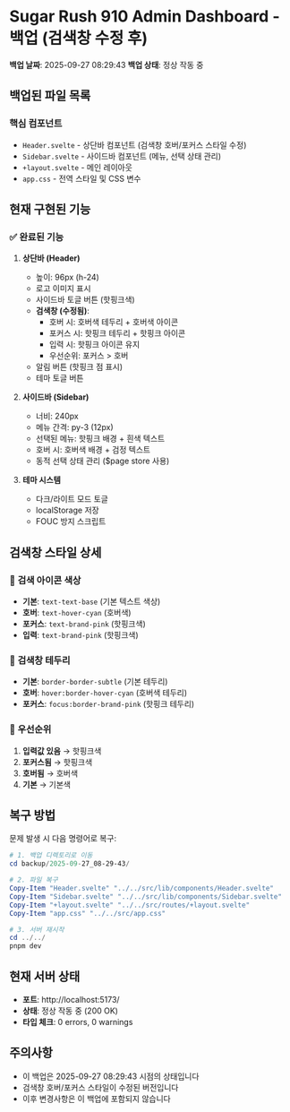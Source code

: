 # Sugar Rush 910 Admin Dashboard - 백업 (검색창 수정 후)

**백업 날짜**: 2025-09-27 08:29:43
**백업 상태**: 정상 작동 중

## 백업된 파일 목록

### 핵심 컴포넌트
- `Header.svelte` - 상단바 컴포넌트 (검색창 호버/포커스 스타일 수정)
- `Sidebar.svelte` - 사이드바 컴포넌트 (메뉴, 선택 상태 관리)
- `+layout.svelte` - 메인 레이아웃
- `app.css` - 전역 스타일 및 CSS 변수

## 현재 구현된 기능

### ✅ 완료된 기능
1. **상단바 (Header)**
   - 높이: 96px (h-24)
   - 로고 이미지 표시
   - 사이드바 토글 버튼 (핫핑크색)
   - **검색창 (수정됨)**:
     - 호버 시: 호버색 테두리 + 호버색 아이콘
     - 포커스 시: 핫핑크 테두리 + 핫핑크 아이콘
     - 입력 시: 핫핑크 아이콘 유지
     - 우선순위: 포커스 > 호버
   - 알림 버튼 (핫핑크 점 표시)
   - 테마 토글 버튼

2. **사이드바 (Sidebar)**
   - 너비: 240px
   - 메뉴 간격: py-3 (12px)
   - 선택된 메뉴: 핫핑크 배경 + 흰색 텍스트
   - 호버 시: 호버색 배경 + 검정 텍스트
   - 동적 선택 상태 관리 ($page store 사용)

3. **테마 시스템**
   - 다크/라이트 모드 토글
   - localStorage 저장
   - FOUC 방지 스크립트

## 검색창 스타일 상세

### 🎨 **검색 아이콘 색상**
- **기본**: `text-text-base` (기본 텍스트 색상)
- **호버**: `text-hover-cyan` (호버색)
- **포커스**: `text-brand-pink` (핫핑크색)
- **입력**: `text-brand-pink` (핫핑크색)

### 🔧 **검색창 테두리**
- **기본**: `border-border-subtle` (기본 테두리)
- **호버**: `hover:border-hover-cyan` (호버색 테두리)
- **포커스**: `focus:border-brand-pink` (핫핑크 테두리)

### 🎯 **우선순위**
1. **입력값 있음** → 핫핑크색
2. **포커스됨** → 핫핑크색
3. **호버됨** → 호버색
4. **기본** → 기본색

## 복구 방법

문제 발생 시 다음 명령어로 복구:

```powershell
# 1. 백업 디렉토리로 이동
cd backup/2025-09-27_08-29-43/

# 2. 파일 복구
Copy-Item "Header.svelte" "../../src/lib/components/Header.svelte"
Copy-Item "Sidebar.svelte" "../../src/lib/components/Sidebar.svelte"
Copy-Item "+layout.svelte" "../../src/routes/+layout.svelte"
Copy-Item "app.css" "../../src/app.css"

# 3. 서버 재시작
cd ../../
pnpm dev
```

## 현재 서버 상태
- **포트**: http://localhost:5173/
- **상태**: 정상 작동 중 (200 OK)
- **타입 체크**: 0 errors, 0 warnings

## 주의사항
- 이 백업은 2025-09-27 08:29:43 시점의 상태입니다
- 검색창 호버/포커스 스타일이 수정된 버전입니다
- 이후 변경사항은 이 백업에 포함되지 않습니다




















